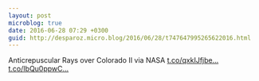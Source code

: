 ```yaml
---
layout: post
microblog: true
date: 2016-06-28 07:29 +0300
guid: http://desparoz.micro.blog/2016/06/28/t747647995265622016.html
---
```

Anticrepuscular Rays over Colorado II via NASA [t.co/qxkIJfjbe...](https://t.co/qxkIJfjbeW) [t.co/IbQu0ppwC...](https://t.co/IbQu0ppwCW)

